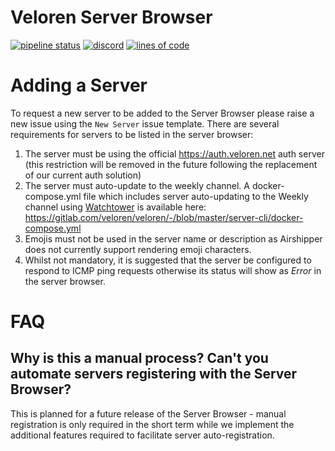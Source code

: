 # Veloren Server Browser

[![pipeline status](https://gitlab.com/veloren/serverbrowser/badges/master/pipeline.svg)](https://gitlab.com/veloren/veloren/commits/master) [![discord](https://img.shields.io/discord/449602562165833758.svg)](https://discord.gg/WEXSY9h) [![lines of code](https://tokei.rs/b1/gitlab/veloren/serverbrowser)](https://tokei.rs/b1/gitlab/veloren/serverbrowser)

# Adding a Server

To request a new server to be added to the Server Browser please raise a new issue using the `New Server` issue template. There are several requirements for servers to be listed in the server browser:

1) The server must be using the official https://auth.veloren.net auth server (this restriction will be removed in the future following the replacement of our current auth solution)
2) The server must auto-update to the weekly channel. A docker-compose.yml file which includes server auto-updating to the Weekly channel using [Watchtower](https://containrrr.dev/watchtower/) is available here: https://gitlab.com/veloren/veloren/-/blob/master/server-cli/docker-compose.yml
3) Emojis must not be used in the server name or description as Airshipper does not currently support rendering emoji characters.
3) Whilst not mandatory, it is suggested that the server be configured to respond to ICMP ping requests otherwise its status will show as _Error_ in the server browser.

# FAQ

## Why is this a manual process? Can't you automate servers registering with the Server Browser?
This is planned for a future release of the Server Browser - manual registration is only required in the short term while we implement the additional features required to facilitate server auto-registration.